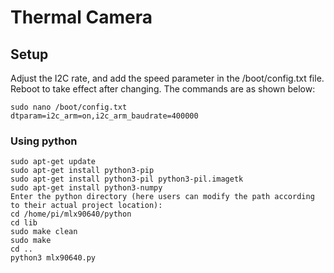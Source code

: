 # Thermal Camera

## Setup

Adjust the I2C rate, and add the speed parameter in the /boot/config.txt file. Reboot to take effect after changing. The commands are as shown below:

```
sudo nano /boot/config.txt
dtparam=i2c_arm=on,i2c_arm_baudrate=400000
```

### Using python

```
sudo apt-get update
sudo apt-get install python3-pip
sudo apt-get install python3-pil python3-pil.imagetk
sudo apt-get install python3-numpy
Enter the python directory (here users can modify the path according to their actual project location):
cd /home/pi/mlx90640/python
cd lib
sudo make clean
sudo make
cd ..
python3 mlx90640.py
```

